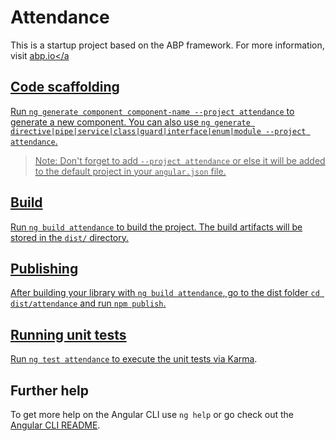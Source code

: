 # Attendance

This is a startup project based on the ABP framework. For more information, visit <a href="https://abp.io/" target="_blank">abp.io</a

## Code scaffolding

Run `ng generate component component-name --project attendance` to generate a new component. You can also use `ng generate directive|pipe|service|class|guard|interface|enum|module --project attendance`.
> Note: Don't forget to add `--project attendance` or else it will be added to the default project in your `angular.json` file. 

## Build

Run `ng build attendance` to build the project. The build artifacts will be stored in the `dist/` directory.

## Publishing

After building your library with `ng build attendance`, go to the dist folder `cd dist/attendance` and run `npm publish`.

## Running unit tests

Run `ng test attendance` to execute the unit tests via [Karma](https://karma-runner.github.io).

## Further help

To get more help on the Angular CLI use `ng help` or go check out the [Angular CLI README](https://github.com/angular/angular-cli/blob/master/README.md).
